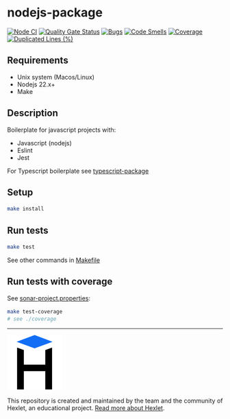 # nodejs-package

[![Node CI](https://github.com/hexlet-boilerplates/nodejs-package/workflows/Node%20CI/badge.svg)](https://github.com/hexlet-boilerplates/nodejs-package/actions)
[![Quality Gate Status](https://sonarcloud.io/api/project_badges/measure?project=hexlet-boilerplates_nodejs-package&metric=alert_status)](https://sonarcloud.io/summary/new_code?id=hexlet-boilerplates_nodejs-package)
[![Bugs](https://sonarcloud.io/api/project_badges/measure?project=hexlet-boilerplates_nodejs-package&metric=bugs)](https://sonarcloud.io/summary/new_code?id=hexlet-boilerplates_nodejs-package)
[![Code Smells](https://sonarcloud.io/api/project_badges/measure?project=hexlet-boilerplates_nodejs-package&metric=code_smells)](https://sonarcloud.io/summary/new_code?id=hexlet-boilerplates_nodejs-package)
[![Coverage](https://sonarcloud.io/api/project_badges/measure?project=hexlet-boilerplates_nodejs-package&metric=coverage)](https://sonarcloud.io/summary/new_code?id=hexlet-boilerplates_nodejs-package)
[![Duplicated Lines (%)](https://sonarcloud.io/api/project_badges/measure?project=hexlet-boilerplates_nodejs-package&metric=duplicated_lines_density)](https://sonarcloud.io/summary/new_code?id=hexlet-boilerplates_nodejs-package)

## Requirements

* Unix system (Macos/Linux)
* Nodejs 22.x+
* Make

## Description

Boilerplate for javascript projects with:

* Javascript (nodejs)
* Eslint
* Jest

For Typescript boilerplate see [typescript-package](https://github.com/hexlet-boilerplates/typescript-package)

## Setup

```bash
make install
```

## Run tests

```bash
make test
```

See other commands in [Makefile](./Makefile)

## Run tests with coverage

See [sonar-project.properties](./sonar-project.properties#1:2):

```bash
make test-coverage
# see ./coverage
```

---

[![Hexlet Ltd. logo](https://raw.githubusercontent.com/Hexlet/assets/master/images/hexlet_logo128.png)](https://hexlet.io/?utm_source=github&utm_medium=link&utm_campaign=nodejs-package)

This repository is created and maintained by the team and the community of Hexlet, an educational project. [Read more about Hexlet](https://hexlet.io/?utm_source=github&utm_medium=link&utm_campaign=nodejs-package).
